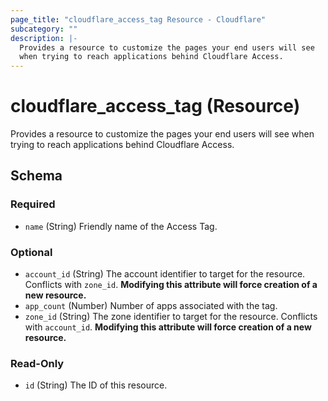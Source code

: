 ```yaml
---
page_title: "cloudflare_access_tag Resource - Cloudflare"
subcategory: ""
description: |-
  Provides a resource to customize the pages your end users will see
  when trying to reach applications behind Cloudflare Access.
---
```


# cloudflare_access_tag (Resource)

Provides a resource to customize the pages your end users will see
when trying to reach applications behind Cloudflare Access.


<!-- schema generated by tfplugindocs -->
## Schema

### Required

- `name` (String) Friendly name of the Access Tag.

### Optional

- `account_id` (String) The account identifier to target for the resource. Conflicts with `zone_id`. **Modifying this attribute will force creation of a new resource.**
- `app_count` (Number) Number of apps associated with the tag.
- `zone_id` (String) The zone identifier to target for the resource. Conflicts with `account_id`. **Modifying this attribute will force creation of a new resource.**

### Read-Only

- `id` (String) The ID of this resource.


